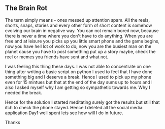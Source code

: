 ## The Brain Rot

The term simply means - ones messed up attention spam. All the reels, shorts, snaps, stories and every other form of short content is somehow evolving our brain in negative way.
You can not remain bored now, because there is never a time where you don't have to do anything. When you are free and at leisure you picks up you little smart phone and the game begins, now you have hell lot
of work to do, now you are the busiest man on the planet cause you have to post something put up a story maybe, check the reel or memes you friends have sent and what not.

I was feeling this thing these days. I was not able to concentrate on one thing after writing a basic script on python I used to feel that I have done something big and I deserve a break. Hence I used
to pick up my phone even for 15 mintues but that at the end of the day sums up to hours and I also I asked myself why I am getting so sympathetic towards me. Why I needed the break.

Hence for the solution I started meditating surely got the results but still that itch to check the phone stayed. Hence I deleted all the social media application Day1 well spent lets see how will I do in future.

Thanks
